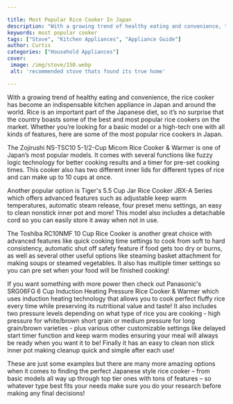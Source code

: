 ```yaml
---

title: Most Popular Rice Cooker In Japan
description: "With a growing trend of healthy eating and convenience, the rice cooker has become an indispensable kitchen appliance in Japan and...scroll on and keep learning"
keywords: most popular cooker
tags: ["Stove", "Kitchen Appliances", "Appliance Guide"]
author: Curtis
categories: ["Household Appliances"]
cover: 
 image: /img/stove/150.webp
 alt: 'recommended stove thats found its true home'

---
```


With a growing trend of healthy eating and convenience, the rice cooker has become an indispensable kitchen appliance in Japan and around the world. Rice is an important part of the Japanese diet, so it’s no surprise that the country boasts some of the best and most popular rice cookers on the market. Whether you’re looking for a basic model or a high-tech one with all kinds of features, here are some of the most popular rice cookers in Japan. 

The Zojirushi NS-TSC10 5-1/2-Cup Micom Rice Cooker & Warmer is one of Japan’s most popular models. It comes with several functions like fuzzy logic technology for better cooking results and a timer for pre-set cooking times. This cooker also has two different inner lids for different types of rice and can make up to 10 cups at once. 

Another popular option is Tiger's 5.5 Cup Jar Rice Cooker JBX-A Series which offers advanced features such as adjustable keep warm temperatures, automatic steam release, four preset menu settings, an easy to clean nonstick inner pot and more! This model also includes a detachable cord so you can easily store it away when not in use. 

The Toshiba RC10NMF 10 Cup Rice Cooker is another great choice with advanced features like quick cooking time settings to cook from soft to hard consistency, automatic shut off safety feature if food gets too dry or burns, as well as several other useful options like steaming basket attachment for making soups or steamed vegetables. It also has multiple timer settings so you can pre set when your food will be finished cooking! 

If you want something with more power then check out Panasonic's SRG06FG 6 Cup Induction Heating Pressure Rice Cooker & Warmer which uses induction heating technology that allows you to cook perfect fluffy rice every time while preserving its nutritional value and taste! It also includes two pressure levels depending on what type of rice you are cooking - high pressure for white/brown short grain or medium pressure for long grain/brown varieties - plus various other customizable settings like delayed start timer function and keep warm modes ensuring your meal will always be ready when you want it to be! Finally it has an easy to clean non stick inner pot making cleanup quick and simple after each use! 

These are just some examples but there are many more amazing options when it comes to finding the perfect Japanese style rice cooker – from basic models all way up through top tier ones with tons of features – so whatever type best fits your needs make sure you do your research before making any final decisions!
